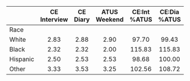 
|                      | CE<br>Interview |  CE<br>Diary | ATUS<br>Weekend | CE:Int<br>%ATUS | CE:Dia<br>%ATUS |
| -------------------- | :----------: | :----------: | :----------: | :----------: | :----------: |
| Race                 |              |              |              |              |              |
| White                |         2.83 |         2.88 |         2.90 |        97.70 |        99.43 |
| Black                |         2.32 |         2.32 |         2.00 |       115.83 |       115.83 |
| Hispanic             |         2.50 |         2.53 |         2.53 |        98.68 |       100.00 |
| Other                |         3.33 |         3.53 |         3.25 |       102.56 |       108.72 |

